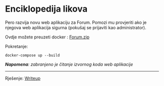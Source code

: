 # Enciklopedija likova
Pero razvija novu web aplikaciju za Forum. Pomozi mu provjeriti ako je njegova web aplikacija sigurna (pokušaj se prijaviti kao administrator).

Ovdje možete preuzeti docker : [Forum.zip](https://github.com/fnovak22/ctf-zavrsni/raw/refs/heads/main/Zadaci/Web%20eksploatacija/Forum/Datoteke/Forum.zip)

Pokretanje:
```
docker-compose up --build
```

_**Napomena**: zabranjeno je čitanje izvornog koda web aplikacije_

---

Rješenje: [Writeup](https://github.com/fnovak22/ctf-zavrsni/tree/main/Zadaci/Web%20eksploatacija/Forum/Writeup)
